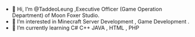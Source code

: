 - 👋 Hi, I’m @TaddeoLeung ,Executive Officer (Game Operation Department) of Moon Foxer Studio.
- 👀 I’m interested in Minecraft Server Development , Game Development . 
- 🌱 I’m currently learning C# C++ JAVA , HTML , PHP

<!---
  Umm,I am Newbie in GIFHUB.Sooooo,yea.....That ALL
--->
